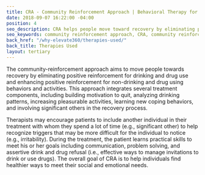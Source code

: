 ```yaml
---
title: CRA - Community Reinforcement Approach | Behavioral Therapy for Drug Use
date: 2018-09-07 16:22:00 -04:00
position: 4
seo_description: CRA helps people move toward recovery by eliminating positive reinforcement for drinking and drug use and enhancing positive reinforcement for non-drinking and drug using behaviors and activities.
seo_keywords: community reinforcement approach, CRA, community reinforcement approach near me, behavioral therapy for drug use, behavioral therapy for alcohol use
back_href: "/why-elevate360/therapies-used/"
back_title: Therapies Used
layout: tertiary
---
```


The community-reinforcement approach aims to move people towards recovery by eliminating positive reinforcement for drinking and drug use and enhancing positive reinforcement for non-drinking and drug using behaviors and activities. This approach integrates several treatment components, including building motivation to quit, analyzing drinking patterns, increasing pleasurable activities, learning new coping behaviors, and involving significant others in the recovery process.

Therapists may encourage patients to include another individual in their treatment with whom they spend a lot of time (e.g., significant other) to help recognize triggers that may be more difficult for the individual to notice (e.g., irritability). During the treatment, the patient learns practical skills to meet his or her goals including communication, problem solving, and assertive drink and drug refusal (i.e., effective ways to manage invitations to drink or use drugs). The overall goal of CRA is to help individuals find healthier ways to meet their social and emotional needs.
